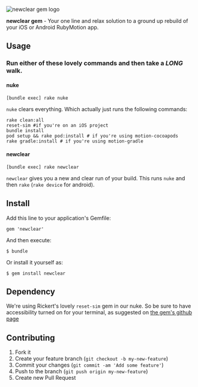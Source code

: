 ![newclear gem logo](http://i.imgur.com/9zP1VGD.png)

**newclear gem** - Your one line and relax solution to a ground up rebuild of your iOS or Android RubyMotion app.

## Usage

### Run either of these lovely commands and then take a _LONG_ walk.

#### nuke
`[bundle exec] rake nuke`

`nuke` clears everything.  Which actually just runs the following commands:

```
rake clean:all 
reset-sim #if you're on an iOS project
bundle install
pod setup && rake pod:install # if you're using motion-cocoapods
rake gradle:install # if you're using motion-gradle
```

#### newclear
`[bundle exec] rake newclear`

`newclear` gives you a new and clear run of your build.  This runs `nuke` and then `rake` (`rake device` for android).


## Install

Add this line to your application's Gemfile:

    gem 'newclear'

And then execute:

    $ bundle

Or install it yourself as:

    $ gem install newclear

## Dependency
We're using Rickert's lovely `reset-sim` gem in our nuke.   So be sure to have accessibility turned on for your terminal, as suggested on [the gem's github page](https://github.com/OTGApps/reset-sim#usage)

## Contributing

1. Fork it
2. Create your feature branch (`git checkout -b my-new-feature`)
3. Commit your changes (`git commit -am 'Add some feature'`)
4. Push to the branch (`git push origin my-new-feature`)
5. Create new Pull Request
